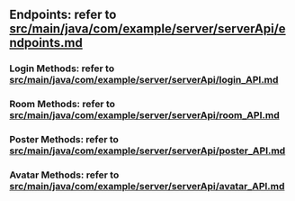 ## Endpoints: refer to [src/main/java/com/example/server/serverApi/endpoints.md](./src/main/java/com/example/server/serverApi/endpoints.md)

### Login Methods: refer to [src/main/java/com/example/server/serverApi/login_API.md](./src/main/java/com/example/server/serverApi/login_API.md)
### Room Methods: refer to [src/main/java/com/example/server/serverApi/room_API.md](./src/main/java/com/example/server/serverApi/room_API.md)
### Poster Methods: refer to [src/main/java/com/example/server/serverApi/poster_API.md](./src/main/java/com/example/server/serverApi/poster_API.md)
### Avatar Methods: refer to [src/main/java/com/example/server/serverApi/avatar_API.md](./src/main/java/com/example/server/serverApi/avatar_API.md)
